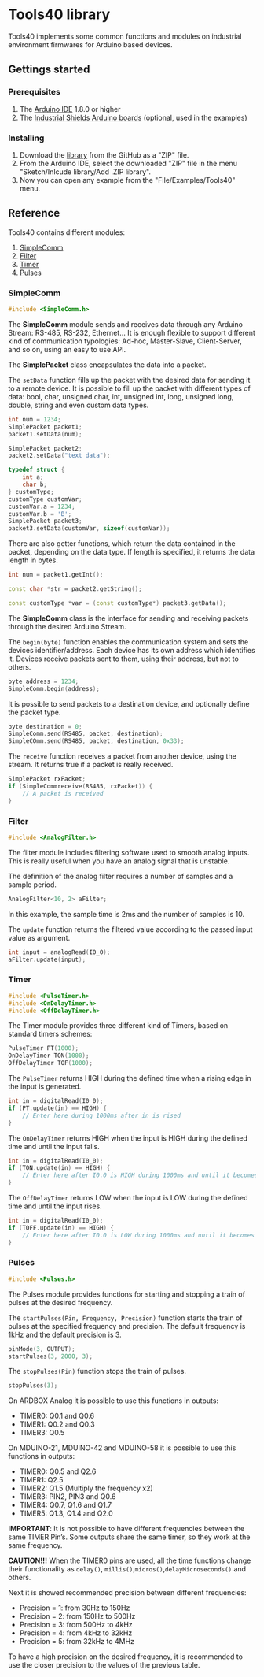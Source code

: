 # Tools40 library

Tools40 implements some common functions and modules on industrial environment firmwares for Arduino based devices.

## Gettings started

### Prerequisites
1. The [Arduino IDE](http://www.arduino.cc) 1.8.0 or higher
2. The [Industrial Shields Arduino boards](http://blog.industrialshields.com/en/installing-industrial-shields-equipment-to-the-arduino-ide/) (optional, used in the examples)

### Installing
1. Download the [library](http://www.github.com/industrialshields/arduino-tools40) from the GitHub as a "ZIP" file.
2. From the Arduino IDE, select the downloaded "ZIP" file in the menu "Sketch/Inlcude library/Add .ZIP library".
3. Now you can open any example from the "File/Examples/Tools40" menu.

## Reference
Tools40 contains different modules:

1. [SimpleComm](#simplecomm)
2. [Filter](#filter)
3. [Timer](#timer)
4. [Pulses](#pulses)

### SimpleComm

```c++
#include <SimpleComm.h>
```

The **SimpleComm** module sends and receives data through any Arduino Stream: RS-485, RS-232, Ethernet... It is enough flexible to support different kind of communication typologies: Ad-hoc, Master-Slave, Client-Server, and so on, using an easy to use API. 

The **SimplePacket** class encapsulates the data into a packet.

The `setData` function fills up the packet with the desired data for sending it to a remote device. It is possible to fill up the packet with different types of data: bool, char, unsigned char, int, unsigned int, long, unsigned long, double, string and even custom data types.

```c++
int num = 1234;
SimplePacket packet1;
packet1.setData(num);
```

```c++
SimplePacket packet2;
packet2.setData("text data");
```

```c++
typedef struct {
    int a;
    char b;
} customType;
customType customVar;
customVar.a = 1234;
customVar.b = 'B';
SimplePacket packet3;
packet3.setData(customVar, sizeof(customVar));
```

There are also getter functions, which return the data contained in the packet, depending on the data type. If length is specified, it returns the data length in bytes.

```c++
int num = packet1.getInt();
```

```c++
const char *str = packet2.getString();
```

```c++
const customType *var = (const customType*) packet3.getData();
```

The **SimpleComm** class is the interface for sending and receiving packets through the desired Arduino Stream.

The `begin(byte)` function enables the communication system and sets the devices identifier/address. Each device has its own address which identifies it. Devices receive packets sent to them, using their address, but not to others.

```c++
byte address = 1234;
SimpleComm.begin(address);
```

It is possible to send packets to a destination device, and optionally define the packet type.

```c++
byte destination = 0;
SimpleComm.send(RS485, packet, destination);
SimpleCOmm.send(RS485, packet, destination, 0x33);
```

The `receive` function receives a packet from another device, using the stream. It returns true if a packet is really received.

```c++
SimplePacket rxPacket;
if (SimpleCommreceive(RS485, rxPacket)) {
    // A packet is received
}
```

### Filter

```c++
#include <AnalogFilter.h>
```

The filter module includes filtering software used to smooth analog inputs. This is really useful when you have an analog signal that is unstable.

The definition of the analog filter requires a number of samples and a sample period.
```c++
AnalogFilter<10, 2> aFilter;
```
In this example, the sample time is 2ms and the number of samples is 10.

The `update` function returns the filtered value according to the passed input value as argument.

```c++
int input = analogRead(I0_0);
aFilter.update(input);
```

### Timer

```c++
#include <PulseTimer.h>
#include <OnDelayTimer.h>
#include <OffDelayTimer.h>
```

The Timer module provides three different kind of Timers, based on standard timers schemes:

```c++
PulseTimer PT(1000);
OnDelayTimer TON(1000);
OffDelayTimer TOF(1000);
```

The `PulseTimer` returns HIGH during the defined time when a rising edge in the input is generated.

```c++
int in = digitalRead(I0_0);
if (PT.update(in) == HIGH) {
    // Enter here during 1000ms after in is rised
}
```

The `OnDelayTimer` returns HIGH when the input is HIGH during the defined time and until the input falls.

```c++
int in = digitalRead(I0_0);
if (TON.update(in) == HIGH) {
    // Enter here after I0.0 is HIGH during 1000ms and until it becomes LOW
}
```

The `OffDelayTimer` returns LOW when the input is LOW during the defined time and until the input rises.

```c++
int in = digitalRead(I0_0);
if (TOFF.update(in) == HIGH) {
    // Enter here after I0.0 is LOW during 1000ms and until it becomes HIGH
}
```

### Pulses

```c++
#include <Pulses.h>
```

The Pulses module provides functions for starting and stopping a train of pulses at the desired frequency.

The `startPulses(Pin, Frequency, Precision)` function starts the train of pulses at the specified frequency and precision. The default frequency is 1kHz and the default precision is 3.

```c++
pinMode(3, OUTPUT);
startPulses(3, 2000, 3);
```

The `stopPulses(Pin)` function stops the train of pulses.

```c++
stopPulses(3);
```

On ARDBOX Analog it is possible to use this functions in outputs:

* TIMER0: Q0.1 and Q0.6
* TIMER1: Q0.2 and Q0.3
* TIMER3: Q0.5

On MDUINO-21, MDUINO-42 and MDUINO-58 it is possible to use this functions in outputs:

* TIMER0: Q0.5 and Q2.6
* TIMER1: Q2.5
* TIMER2: Q1.5 (Multiply the frequency x2)
* TIMER3: PIN2, PIN3 and Q0.6
* TIMER4: Q0.7, Q1.6 and Q1.7
* TIMER5: Q1.3, Q1.4 and Q2.0

**IMPORTANT**: It is not possible to have different frequencies between the same TIMER Pin’s. Some outputs share the same timer, so they work at the same frequency.

**CAUTION!!!** When the TIMER0 pins are used, all the time functions change their functionality as `delay()`, `millis()`,`micros()`,`delayMicroseconds()` and others.

Next it is showed recommended precision between different frequencies:

* Precision = 1: from 30Hz to 150Hz
* Precision = 2: from 150Hz to 500Hz
* Precision = 3: from 500Hz to 4kHz
* Precision = 4: from 4kHz to 32kHz
* Precision = 5: from 32kHz to 4MHz

To have a high precision on the desired frequency, it is recommended to use the closer precision to the values of the previous table.
